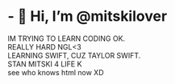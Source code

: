 <h1>- 👋 Hi, I’m @mitskilover</h1>

<p>IM TRYING TO LEARN CODING OK. <br>
REALLY HARD NGL<3 <br>
LEARNING SWIFT, CUZ TAYLOR SWIFT.<br>
STAN MITSKI 4 LIFE K<br>
see who knows html now XD</p>
<!---
mitskilover/mitskilover is a ✨ special ✨ repository because its `README.md` (this file) appears on your GitHub profile.
You can click the Preview link to take a look at your changes.
--->
